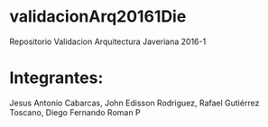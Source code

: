 # validacionArq20161Die
Repositorio Validacion Arquitectura Javeriana 2016-1

# Integrantes:
Jesus Antonio Cabarcas, 
John Edisson Rodriguez, 
Rafael Gutiérrez Toscano, 
Diego Fernando Roman P